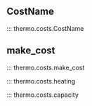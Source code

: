 ## CostName
::: thermo.costs.CostName

## make_cost
::: thermo.costs.make_cost

::: thermo.costs.heating

::: thermo.costs.capacity
